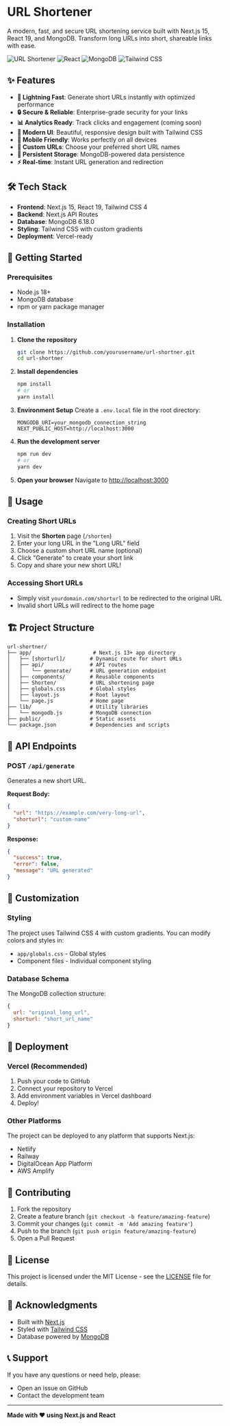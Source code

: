# URL Shortener

A modern, fast, and secure URL shortening service built with Next.js 15, React 19, and MongoDB. Transform long URLs into short, shareable links with ease.

![URL Shortener](https://img.shields.io/badge/Next.js-15.4.6-black?style=for-the-badge&logo=next.js)
![React](https://img.shields.io/badge/React-19.1.0-blue?style=for-the-badge&logo=react)
![MongoDB](https://img.shields.io/badge/MongoDB-6.18.0-green?style=for-the-badge&logo=mongodb)
![Tailwind CSS](https://img.shields.io/badge/Tailwind_CSS-4.0-blue?style=for-the-badge&logo=tailwind-css)

## ✨ Features

- **🚀 Lightning Fast**: Generate short URLs instantly with optimized performance
- **🔒 Secure & Reliable**: Enterprise-grade security for your links
- **📊 Analytics Ready**: Track clicks and engagement (coming soon)
- **🎨 Modern UI**: Beautiful, responsive design built with Tailwind CSS
- **📱 Mobile Friendly**: Works perfectly on all devices
- **🔗 Custom URLs**: Choose your preferred short URL names
- **💾 Persistent Storage**: MongoDB-powered data persistence
- **⚡ Real-time**: Instant URL generation and redirection

## 🛠️ Tech Stack

- **Frontend**: Next.js 15, React 19, Tailwind CSS 4
- **Backend**: Next.js API Routes
- **Database**: MongoDB 6.18.0
- **Styling**: Tailwind CSS with custom gradients
- **Deployment**: Vercel-ready

## 🚀 Getting Started

### Prerequisites

- Node.js 18+ 
- MongoDB database
- npm or yarn package manager

### Installation

1. **Clone the repository**
   ```bash
   git clone https://github.com/yourusername/url-shortner.git
   cd url-shortner
   ```

2. **Install dependencies**
   ```bash
   npm install
   # or
   yarn install
   ```

3. **Environment Setup**
   Create a `.env.local` file in the root directory:
   ```env
   MONGODB_URI=your_mongodb_connection_string
   NEXT_PUBLIC_HOST=http://localhost:3000
   ```

4. **Run the development server**
   ```bash
   npm run dev
   # or
   yarn dev
   ```

5. **Open your browser**
   Navigate to [http://localhost:3000](http://localhost:3000)

## 📖 Usage

### Creating Short URLs

1. Visit the **Shorten** page (`/shorten`)
2. Enter your long URL in the "Long URL" field
3. Choose a custom short URL name (optional)
4. Click "Generate" to create your short link
5. Copy and share your new short URL!

### Accessing Short URLs

- Simply visit `yourdomain.com/shorturl` to be redirected to the original URL
- Invalid short URLs will redirect to the home page

## 🏗️ Project Structure

```
url-shortner/
├── app/                    # Next.js 13+ app directory
│   ├── [shorturl]/        # Dynamic route for short URLs
│   ├── api/               # API routes
│   │   └── generate/      # URL generation endpoint
│   ├── components/        # Reusable components
│   ├── Shorten/           # URL shortening page
│   ├── globals.css        # Global styles
│   ├── layout.js          # Root layout
│   └── page.js            # Home page
├── lib/                   # Utility libraries
│   └── mongodb.js         # MongoDB connection
├── public/                # Static assets
└── package.json           # Dependencies and scripts
```

## 🔧 API Endpoints

### POST `/api/generate`

Generates a new short URL.

**Request Body:**
```json
{
  "url": "https://example.com/very-long-url",
  "shorturl": "custom-name"
}
```

**Response:**
```json
{
  "success": true,
  "error": false,
  "message": "URL generated"
}
```

## 🎨 Customization

### Styling
The project uses Tailwind CSS 4 with custom gradients. You can modify colors and styles in:
- `app/globals.css` - Global styles
- Component files - Individual component styling

### Database Schema
The MongoDB collection structure:
```javascript
{
  url: "original_long_url",
  shorturl: "short_url_name"
}
```

## 🚀 Deployment

### Vercel (Recommended)

1. Push your code to GitHub
2. Connect your repository to Vercel
3. Add environment variables in Vercel dashboard
4. Deploy!

### Other Platforms

The project can be deployed to any platform that supports Next.js:
- Netlify
- Railway
- DigitalOcean App Platform
- AWS Amplify

## 🤝 Contributing

1. Fork the repository
2. Create a feature branch (`git checkout -b feature/amazing-feature`)
3. Commit your changes (`git commit -m 'Add amazing feature'`)
4. Push to the branch (`git push origin feature/amazing-feature`)
5. Open a Pull Request

## 📝 License

This project is licensed under the MIT License - see the [LICENSE](LICENSE) file for details.

## 🙏 Acknowledgments

- Built with [Next.js](https://nextjs.org/)
- Styled with [Tailwind CSS](https://tailwindcss.com/)
- Database powered by [MongoDB](https://www.mongodb.com/)

## 📞 Support

If you have any questions or need help, please:
- Open an issue on GitHub
- Contact the development team

---

**Made with ❤️ using Next.js and React**
